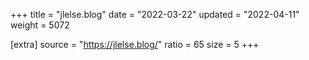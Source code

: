 +++
title = "jlelse.blog"
date = "2022-03-22"
updated = "2022-04-11"
weight = 5072

[extra]
source = "https://jlelse.blog/"
ratio = 65
size = 5
+++
